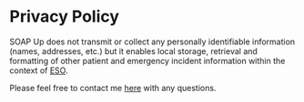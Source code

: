 Privacy Policy
============== 

SOAP Up does not transmit or collect any personally identifiable information (names, addresses, etc.) but it enables local storage, retrieval and formatting of other patient and emergency incident information within the context of <a href="https://www.esosuite.net">ESO</a>.

Please feel free to contact me <a href="https://github.com/styson12">here</a> with any questions.